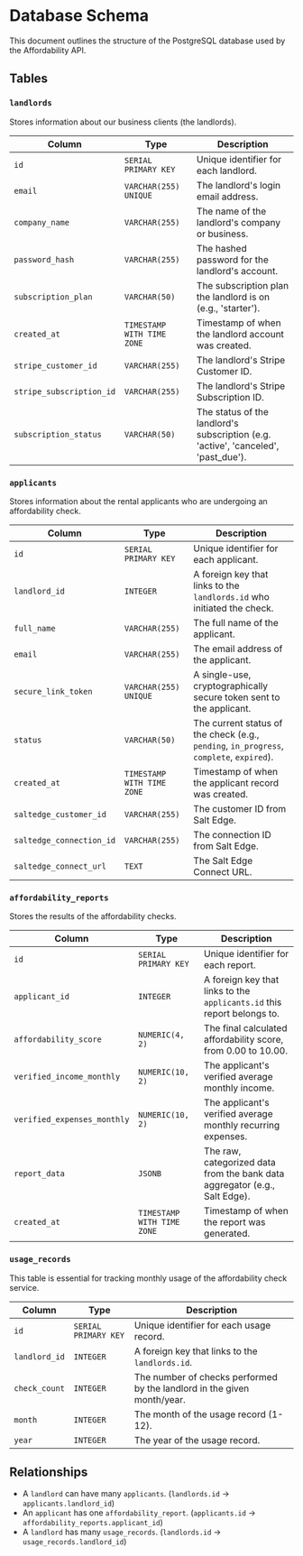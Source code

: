 # Database Schema

This document outlines the structure of the PostgreSQL database used by the Affordability API.

## Tables

### `landlords`

Stores information about our business clients (the landlords).

| Column              | Type                      | Description                                                 |
| ------------------- | ------------------------- | ----------------------------------------------------------- |
| `id`                | `SERIAL PRIMARY KEY`      | Unique identifier for each landlord.                        |
| `email`             | `VARCHAR(255) UNIQUE`     | The landlord's login email address.                         |
| `company_name`      | `VARCHAR(255)`            | The name of the landlord's company or business.             |
| `password_hash`     | `VARCHAR(255)`            | The hashed password for the landlord's account.             |
| `subscription_plan` | `VARCHAR(50)`             | The subscription plan the landlord is on (e.g., 'starter'). |
| `created_at`        | `TIMESTAMP WITH TIME ZONE`| Timestamp of when the landlord account was created.         |
| `stripe_customer_id`| `VARCHAR(255)`            | The landlord's Stripe Customer ID.                          |
| `stripe_subscription_id`| `VARCHAR(255)`        | The landlord's Stripe Subscription ID.                      |
| `subscription_status`| `VARCHAR(50)`            | The status of the landlord's subscription (e.g. 'active', 'canceled', 'past_due'). |

### `applicants`

Stores information about the rental applicants who are undergoing an affordability check.

| Column                   | Type                      | Description                                                                 |
| ------------------------ | ------------------------- | --------------------------------------------------------------------------- |
| `id`                     | `SERIAL PRIMARY KEY`      | Unique identifier for each applicant.                                       |
| `landlord_id`            | `INTEGER`                 | A foreign key that links to the `landlords.id` who initiated the check.     |
| `full_name`              | `VARCHAR(255)`            | The full name of the applicant.                                             |
| `email`                  | `VARCHAR(255)`            | The email address of the applicant.                                         |
| `secure_link_token`      | `VARCHAR(255) UNIQUE`     | A single-use, cryptographically secure token sent to the applicant.         |
| `status`                 | `VARCHAR(50)`             | The current status of the check (e.g., `pending`, `in_progress`, `complete`, `expired`). |
| `created_at`             | `TIMESTAMP WITH TIME ZONE`| Timestamp of when the applicant record was created.                         |
| `saltedge_customer_id`   | `VARCHAR(255)`            | The customer ID from Salt Edge.                                             |
| `saltedge_connection_id` | `VARCHAR(255)`            | The connection ID from Salt Edge.                                           |
| `saltedge_connect_url`   | `TEXT`                    | The Salt Edge Connect URL.                                                  |

### `affordability_reports`

Stores the results of the affordability checks.

| Column                      | Type                      | Description                                                              |
| --------------------------- | ------------------------- | ------------------------------------------------------------------------ |
| `id`                        | `SERIAL PRIMARY KEY`      | Unique identifier for each report.                                       |
| `applicant_id`              | `INTEGER`                 | A foreign key that links to the `applicants.id` this report belongs to.  |
| `affordability_score`       | `NUMERIC(4, 2)`           | The final calculated affordability score, from 0.00 to 10.00.            |
| `verified_income_monthly`   | `NUMERIC(10, 2)`          | The applicant's verified average monthly income.                         |
| `verified_expenses_monthly` | `NUMERIC(10, 2)`          | The applicant's verified average monthly recurring expenses.             |
| `report_data`               | `JSONB`                   | The raw, categorized data from the bank data aggregator (e.g., Salt Edge).|
| `created_at`                | `TIMESTAMP WITH TIME ZONE`| Timestamp of when the report was generated.                              |

### `usage_records`

This table is essential for tracking monthly usage of the affordability check service.

| Column        | Type                 | Description                                                                 |
|---------------|----------------------|-----------------------------------------------------------------------------|
| `id`          | `SERIAL PRIMARY KEY` | Unique identifier for each usage record.                                    |
| `landlord_id` | `INTEGER`            | A foreign key that links to the `landlords.id`.                             |
| `check_count` | `INTEGER`            | The number of checks performed by the landlord in the given month/year.     |
| `month`       | `INTEGER`            | The month of the usage record (1-12).                                       |
| `year`        | `INTEGER`            | The year of the usage record.                                               |

## Relationships

-   A `landlord` can have many `applicants`. (`landlords.id` -> `applicants.landlord_id`)
-   An `applicant` has one `affordability_report`. (`applicants.id` -> `affordability_reports.applicant_id`)
-   A `landlord` has many `usage_records`. (`landlords.id` -> `usage_records.landlord_id`)
